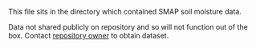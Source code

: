 This file sits in the directory which contained SMAP soil moisture data.

Data not shared publicly on repository and so will not function out of the box.
Contact [repository owner](mailto:imr27@cam.ac.uk) to obtain dataset.
